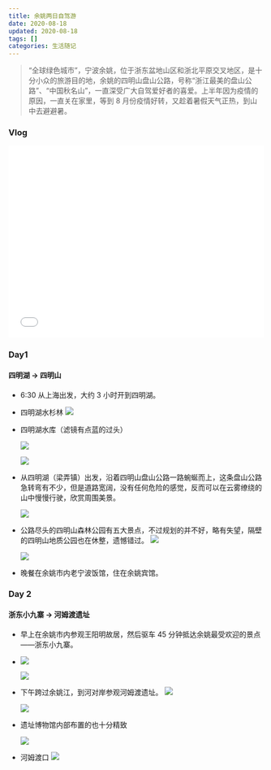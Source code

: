 ```yaml
---
title: 余姚两日自驾游
date: 2020-08-18
updated: 2020-08-18
tags: []
categories: 生活随记
---
```


> “全球绿色城市”，宁波余姚，位于浙东盆地山区和浙北平原交叉地区，是十分小众的旅游目的地，余姚的四明山盘山公路，号称“浙江最美的盘山公路”、“中国秋名山”，一直深受广大自驾爱好者的喜爱。上半年因为疫情的原因，一直关在家里，等到 8 月份疫情好转，又趁着暑假天气正热，到山中去避避暑。

<!--more-->

### Vlog

<div style="position: relative; width: 100%; height: 0; padding-bottom: 75%;">
    <iframe src="//player.bilibili.com/player.html?bvid=BV1Bp4y1e74t"  scrolling="no" border="0" frameborder="no" framespacing="0" allowfullscreen="true" style="position: absolute; width: 100%; height: 100%; left: 0; top: 0;"></iframe>
</div>

### Day1 
#### 四明湖 -> 四明山
- 6:30 从上海出发，大约 3 小时开到四明湖。

- 四明湖水杉林
  ![](https://cdn.jsdelivr.net/gh/Bezhuang/Imgbed/blogimg/%E4%BD%99%E5%A7%9A1.jpg)

- 四明湖水库（滤镜有点蓝的过头）

  ![](https://cdn.jsdelivr.net/gh/Bezhuang/Imgbed/blogimg/%E4%BD%99%E5%A7%9A2.jpg)

  ![](https://cdn.jsdelivr.net/gh/Bezhuang/Imgbed/blogimg/%E4%BD%99%E5%A7%9A3.jpg)

- 从四明湖（梁弄镇）出发，沿着四明山盘山公路一路蜿蜒而上，这条盘山公路急转弯有不少，但是道路宽阔，没有任何危险的感觉，反而可以在云雾缭绕的山中慢慢行驶，欣赏周围美景。

  ![](https://cdn.jsdelivr.net/gh/Bezhuang/Imgbed/blogimg/%E4%BD%99%E5%A7%9A4.jpg)

- 公路尽头的四明山森林公园有五大景点，不过规划的并不好，略有失望，隔壁的四明山地质公园也在休整，遗憾错过。
  ![](https://cdn.jsdelivr.net/gh/Bezhuang/Imgbed/blogimg/%E4%BD%99%E5%A7%9A5.jpg)

  ![](http://imageproxy.chaoxing.com/0x0,q15,jpeg,sUY7VIBR0KEcQ6dAypaVskBZSY6v-EvdTRiGNKS0V2d0/http://p.ananas.chaoxing.com/star3/origin/c59d53d092d898e196b978ab3e68e27c.png)

- 晚餐在余姚市内老宁波饭馆，住在余姚宾馆。

### Day 2 
#### 浙东小九寨 -> 河姆渡遗址
- 早上在余姚市内参观王阳明故居，然后驱车 45 分钟抵达余姚最受欢迎的景点——浙东小九寨。

- ![](https://cdn.jsdelivr.net/gh/Bezhuang/Imgbed/blogimg/%E4%BD%99%E5%A7%9A6.jpg)

  ![](https://cdn.jsdelivr.net/gh/Bezhuang/Imgbed/blogimg/%E4%BD%99%E5%A7%9A10.jpg)

- 下午跨过余姚江，到河对岸参观河姆渡遗址。
  ![](https://cdn.jsdelivr.net/gh/Bezhuang/Imgbed/blogimg/%E4%BD%99%E5%A7%9A7.jpg)

  ![](https://cdn.jsdelivr.net/gh/Bezhuang/Imgbed/blogimg/%E4%BD%99%E5%A7%9A11.jpg)

- 遗址博物馆内部布置的也十分精致

  ![](https://cdn.jsdelivr.net/gh/Bezhuang/Imgbed/blogimg/%E4%BD%99%E5%A7%9A8.jpg)

- 河姆渡口
![](https://cdn.jsdelivr.net/gh/Bezhuang/Imgbed/blogimg/%E4%BD%99%E5%A7%9A12.jpg)



